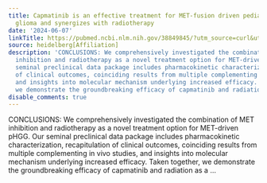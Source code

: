```yaml
---
title: Capmatinib is an effective treatment for MET-fusion driven pediatric high-grade
  glioma and synergizes with radiotherapy
date: '2024-06-07'
linkTitle: https://pubmed.ncbi.nlm.nih.gov/38849845/?utm_source=curl&utm_medium=rss&utm_campaign=pubmed-2&utm_content=1FakS-2QOkCT8HsMOQP1bCRQ4YzyumYOmxmF0moLsQ3dFB1E9V&fc=20220326224207&ff=20240608181807&v=2.18.0.post9+e462414
source: heidelberg[Affiliation]
description: 'CONCLUSIONS: We comprehensively investigated the combination of MET
  inhibition and radiotherapy as a novel treatment option for MET-driven pHGG. Our
  seminal preclinical data package includes pharmacokinetic characterization, recapitulation
  of clinical outcomes, coinciding results from multiple complementing in vivo studies,
  and insights into molecular mechanism underlying increased efficacy. Taken together,
  we demonstrate the groundbreaking efficacy of capmatinib and radiation as a ...'
disable_comments: true
---
```

CONCLUSIONS: We comprehensively investigated the combination of MET inhibition and radiotherapy as a novel treatment option for MET-driven pHGG. Our seminal preclinical data package includes pharmacokinetic characterization, recapitulation of clinical outcomes, coinciding results from multiple complementing in vivo studies, and insights into molecular mechanism underlying increased efficacy. Taken together, we demonstrate the groundbreaking efficacy of capmatinib and radiation as a ...